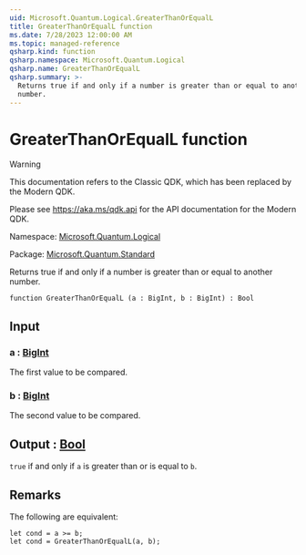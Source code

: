 ```yaml
---
uid: Microsoft.Quantum.Logical.GreaterThanOrEqualL
title: GreaterThanOrEqualL function
ms.date: 7/28/2023 12:00:00 AM
ms.topic: managed-reference
qsharp.kind: function
qsharp.namespace: Microsoft.Quantum.Logical
qsharp.name: GreaterThanOrEqualL
qsharp.summary: >-
  Returns true if and only if a number is greater than or equal to another
  number.
---
```


# GreaterThanOrEqualL function

> [!WARNING]
> This documentation refers to the Classic QDK, which has been replaced by the Modern QDK.
>
> Please see <https://aka.ms/qdk.api> for the API documentation for the Modern QDK.

Namespace: [Microsoft.Quantum.Logical](xref:Microsoft.Quantum.Logical)

Package: [Microsoft.Quantum.Standard](https://nuget.org/packages/Microsoft.Quantum.Standard)


Returns true if and only if a number is greater than or equal to anothernumber.

```qsharp
function GreaterThanOrEqualL (a : BigInt, b : BigInt) : Bool
```


## Input

### a : [BigInt](xref:microsoft.quantum.qsharp.valueliterals#bigint-literals)

The first value to be compared.


### b : [BigInt](xref:microsoft.quantum.qsharp.valueliterals#bigint-literals)

The second value to be compared.



## Output : [Bool](xref:microsoft.quantum.qsharp.valueliterals#bool-literals)

`true` if and only if `a` is greater than or is equal to `b`.

## Remarks

The following are equivalent:```qsharplet cond = a >= b;let cond = GreaterThanOrEqualL(a, b);```